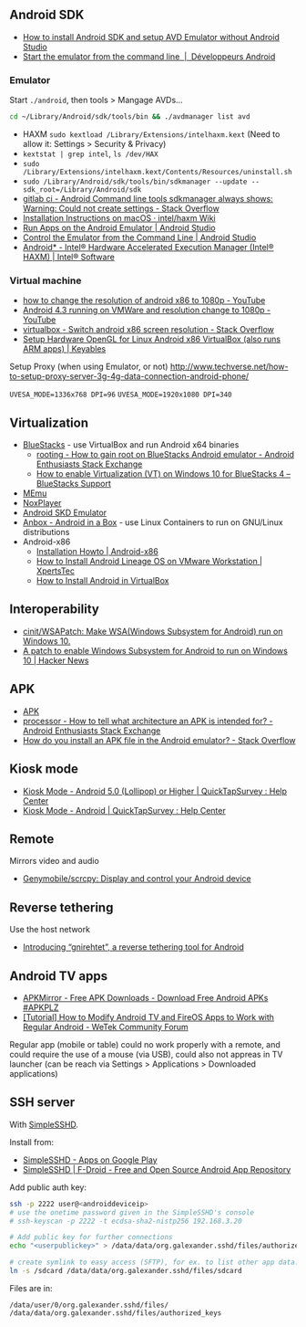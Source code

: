 ## Android SDK

- [How to install Android SDK and setup AVD Emulator without Android Studio](https://medium.com/michael-wallace/how-to-install-android-sdk-and-setup-avd-emulator-without-android-studio-aeb55c014264)
- [Start the emulator from the command line  |  Développeurs Android](https://developer.android.com/studio/run/emulator-commandline)

### Emulator

Start `./android`, then tools > Mangage AVDs...

```sh
cd ~/Library/Android/sdk/tools/bin && ./avdmanager list avd
```

- HAXM `sudo kextload /Library/Extensions/intelhaxm.kext` (Need to allow it: Settings > Security & Privacy)
- `kextstat | grep intel`, `ls /dev/HAX`
- `sudo /Library/Extensions/intelhaxm.kext/Contents/Resources/uninstall.sh`
- `sudo /Library/Android/sdk/tools/bin/sdkmanager --update --sdk_root=/Library/Android/sdk`
- [gitlab ci - Android Command line tools sdkmanager always shows: Warning: Could not create settings - Stack Overflow](https://stackoverflow.com/questions/60440509/android-command-line-tools-sdkmanager-always-shows-warning-could-not-create-se)
- [Installation Instructions on macOS · intel/haxm Wiki](https://github.com/intel/haxm/wiki/Installation-Instructions-on-macOS)
- [Run Apps on the Android Emulator | Android Studio](https://developer.android.com/studio/run/emulator.html)
- [Control the Emulator from the Command Line | Android Studio](https://developer.android.com/studio/run/emulator-commandline.html)
- [Android* - Intel® Hardware Accelerated Execution Manager (Intel® HAXM) | Intel® Software](https://software.intel.com/en-us/android/articles/intel-hardware-accelerated-execution-manager)

### Virtual machine

- [how to change the resolution of android x86 to 1080p - YouTube](https://www.youtube.com/watch?v=JoMs-4bsygs)
- [Android 4.3 running on VMWare and resolution change to 1080p - YouTube](https://www.youtube.com/watch?v=62bMiL-o_OU)
- [virtualbox - Switch android x86 screen resolution - Stack Overflow](https://stackoverflow.com/questions/6202342/switch-android-x86-screen-resolution)
- [Setup Hardware OpenGL for Linux Android x86 VirtualBox (also runs ARM apps) | Keyables](http://www.keyables.com/2012/06/setup-hardware-opengl-for-linux-android.html)

Setup Proxy (when using Emulator, or not) http://www.techverse.net/how-to-setup-proxy-server-3g-4g-data-connection-android-phone/

`UVESA_MODE=1336x768 DPI=96` `UVESA_MODE=1920x1080 DPI=340`

## Virtualization

- [BlueStacks](https://www.bluestacks.com/) - use VirtualBox and run Android x64 binaries
	- [rooting - How to gain root on BlueStacks Android emulator - Android Enthusiasts Stack Exchange](https://android.stackexchange.com/questions/224119/how-to-gain-root-on-bluestacks-android-emulator)
	- [How to enable Virtualization (VT) on Windows 10 for BlueStacks 4 – BlueStacks Support](https://web.archive.org/web/20201110163832/https://support.bluestacks.com/hc/en-us/articles/115003174386-How-to-enable-Virtualization-VT-on-Windows-10-for-BlueStacks-4)
- [MEmu](https://www.memuplay.com/)
- [NoxPlayer](https://www.bignox.com/)
- [Android SKD Emulator](#emulator)
- [Anbox - Android in a Box](https://anbox.io/) - use Linux Containers to run on GNU/Linux distributions
- Android-x86
	- [Installation Howto | Android-x86](https://www.android-x86.org/installhowto.html)
	- [How to Install Android Lineage OS on VMware Workstation | XpertsTec](https://web.archive.org/web/20201122184440/https://www.xpertstec.com/how-to-install-android-lineage-os-on-vmware-workstation/)
	- [How to Install Android in VirtualBox](https://web.archive.org/web/20201112022000/http://www.howtogeek.com/164570/how-to-install-android-in-virtualbox/)

## Interoperability

- [cinit/WSAPatch: Make WSA(Windows Subsystem for Android) run on Windows 10.](https://github.com/cinit/WSAPatch)
- [A patch to enable Windows Subsystem for Android to run on Windows 10 | Hacker News](https://news.ycombinator.com/item?id=34664223)

## APK

- [APK](../../Formats,%20encoding%20and%20protocols/APK/APK.md)
- [processor - How to tell what architecture an APK is intended for? - Android Enthusiasts Stack Exchange](https://android.stackexchange.com/questions/168302/how-to-tell-what-architecture-an-apk-is-intended-for)
- [How do you install an APK file in the Android emulator? - Stack Overflow](https://stackoverflow.com/questions/3480201/how-do-you-install-an-apk-file-in-the-android-emulator/3480235#3480235)

## Kiosk mode

- [Kiosk Mode - Android 5.0 (Lollipop) or Higher | QuickTapSurvey : Help Center](http://support.quicktapsurvey.com/support/solutions/articles/208386-kiosk-mode-android-5-0-lollipop-or-higher)
- [Kiosk Mode - Android | QuickTapSurvey : Help Center](http://support.quicktapsurvey.com/support/solutions/articles/197934-kiosk-mode-android)

## Remote

Mirrors video and audio

- [Genymobile/scrcpy: Display and control your Android device](https://github.com/Genymobile/scrcpy)

## Reverse tethering

Use the host network

- [Introducing “gnirehtet”, a reverse tethering tool for Android](https://medium.com/genymobile/gnirehtet-reverse-tethering-android-2afacdbdaec7)

## Android TV apps

- [APKMirror - Free APK Downloads - Download Free Android APKs #APKPLZ](https://www.apkmirror.com/)
- [\[Tutorial\] How to Modify Android TV and FireOS Apps to Work with Regular Android - WeTek Community Forum](http://www.wetekforums.com/v/index.php?p=/discussion/28075/tutorial-how-to-modify-android-tv-and-fireos-apps-to-work-with-regular-android)

Regular app (mobile or table) could no work properly with a remote, and could require the use of a mouse (via USB), could also not appreas in TV launcher (can be reach via Settings > Applications > Downloaded applications)

## SSH server

With [SimpleSSHD](http://www.galexander.org/software/simplesshd/).

Install from:

- [SimpleSSHD - Apps on Google Play](https://play.google.com/store/apps/details?id=org.galexander.sshd)
- [SimpleSSHD | F-Droid - Free and Open Source Android App Repository](https://f-droid.org/en/packages/org.galexander.sshd/)

Add public auth key:

```sh
ssh -p 2222 user@<androiddeviceip>
# use the onetime password given in the SimpleSSHD's console
# ssh-keyscan -p 2222 -t ecdsa-sha2-nistp256 192.168.3.20

# Add public key for further connections
echo "<userpublickey>" > /data/data/org.galexander.sshd/files/authorized_keys

# create symlink to easy access (SFTP), for ex. to list other app data: /sdcard/Android/data/<appid>
ln -s /sdcard /data/data/org.galexander.sshd/files/sdcard
```

Files are in:

```
/data/user/0/org.galexander.sshd/files/
/data/data/org.galexander.sshd/files/authorized_keys
```
